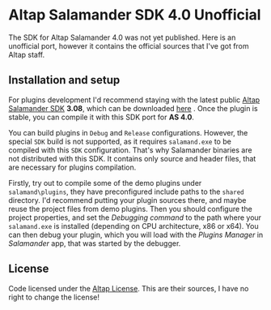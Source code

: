 # Altap Salamander SDK 4.0 Unofficial

The SDK for Altap Salamander 4.0 was not yet published. Here is an unofficial port, however it contains the official sources that I've got from Altap staff.

## Installation and setup

For plugins development I'd recommend staying with the latest public [Altap Salamander SDK](https://www.altap.cz/salamander/downloads/sdk/) **3.08**, which can be downloaded [here](ftp://ftp.altap.cz/pub/altap/salamand/as308sdk.7z) . Once the plugin is stable, you can compile it with this SDK port for **AS 4.0**.

You can build plugins in `Debug` and `Release` configurations. However, the special `SDK` build is not supported, as it requires `salamand.exe` to be compiled with this `SDK` configuration. That's why Salamander binaries are not distributed with this SDK. It contains only source and header files, that are necessary for plugins compilation.

Firstly, try out to compile some of the demo plugins under `salamand\plugins`, they have preconfigured include paths to the `shared` directory. I'd recommend putting your plugin sources there, and maybe reuse the project files from demo plugins. Then you should configure the project properties, and set the *Debugging command* to the path where your `salamand.exe` is installed (depending on CPU architecture, x86 or x64). You can then debug your plugin, which you will load with the *Plugins Manager* in *Salamander* app, that was started by the debugger.

## License

Code licensed under the [Altap License](LICENSE). This are their sources, I have no right to change the license!
